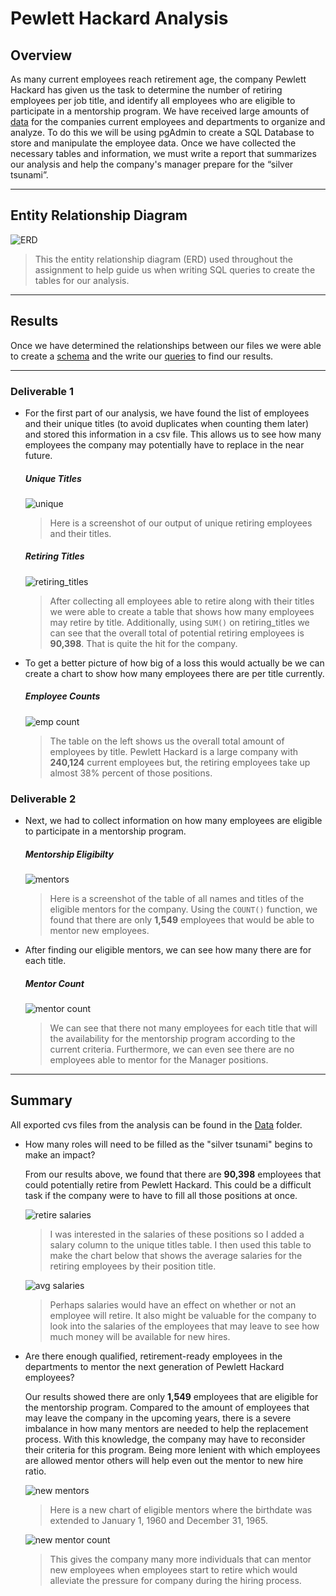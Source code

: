 # **Pewlett Hackard Analysis**

## **Overview** 
As many current employees reach retirement age, the company Pewlett Hackard has given us the task to determine the number of retiring employees per job title, and identify all employees who are eligible to participate in a mentorship program. We have received large amounts of [data](https://github.com/annaS000/Pewlett-Hackard-Analysis/tree/main/Data/Resources) for the companies current employees and departments to organize and analyze. To do this we will be using pgAdmin to create a SQL Database to store and manipulate the employee data. Once we have collected the necessary tables and information, we must write a report that summarizes our analysis and help the company's manager prepare for the “silver tsunami”.

---

## **Entity Relationship Diagram**
![ERD](https://github.com/annaS000/Pewlett-Hackard-Analysis/blob/main/lessons/EmployeeDBnew.png?raw=true)
>This the entity relationship diagram (ERD) used throughout the assignment to help guide us when writing SQL queries to create the tables for our analysis. 

---

## **Results** 
Once we have determined the relationships between our files we were able to create a [schema](https://github.com/annaS000/Pewlett-Hackard-Analysis/blob/main/lessons/schema.sql) and the write our [queries](https://github.com/annaS000/Pewlett-Hackard-Analysis/blob/main/Queries/Employee_Database_challenge.sql) to find our results.

---

### **Deliverable 1**
*  For the first part of our analysis, we have found the list of employees and their unique titles (to avoid duplicates when counting them later) and stored this information in a csv file. This allows us to see how many employees the company may potentially have to replace in the near future.
    ##### **Unique Titles**
    ![unique](https://github.com/annaS000/Pewlett-Hackard-Analysis/blob/main/Data/unique_titles.png?raw=true)
    > Here is a screenshot of our output of unique retiring employees and their titles.
    ##### **Retiring Titles**
    ![retiring_titles](https://github.com/annaS000/Pewlett-Hackard-Analysis/blob/main/Data/retiring_titles.png?raw=true)
    > After collecting all employees able to retire along with their titles we were able to create a table that shows how many employees may retire by title. Additionally, using 
    `SUM()` on retiring_titles we can see that the overall total of potential retiring employees is **90,398**. That is quite the hit for the company.

* To get a better picture of how big of a loss this would actually be we can create a chart to show how many employees there are per title currently.
    ##### **Employee Counts**
    ![emp count](https://github.com/annaS000/Pewlett-Hackard-Analysis/blob/main/Data/all_titles.png?raw=true)

    > The table on the left shows us the overall total amount of employees by title. Pewlett Hackard is a large company with **240,124** current employees but, the retiring employees take up almost 38% percent of those positions. 

### **Deliverable 2**
* Next, we had to collect information on how many employees are eligible to participate in a mentorship program.
    ##### **Mentorship Eligibilty**
    ![mentors](https://github.com/annaS000/Pewlett-Hackard-Analysis/blob/main/Data/mentorship_eligibilty.png?raw=true)
    > Here is a screenshot of the table of all names and titles of the eligible mentors for the company. Using the `COUNT()` function, we found that there are only **1,549** employees that would be able to mentor new employees.   

* After finding our eligible mentors, we can see how many there are for each title.
    ##### **Mentor Count**
    ![mentor count](https://github.com/annaS000/Pewlett-Hackard-Analysis/blob/main/Data/mentortitles.png?raw=true)
    > We can see that there not many employees for each title that will the availability for the mentorship program according to the current criteria. Furthermore, we can even see there are no employees able to mentor for the Manager positions.

---

## **Summary** 

All exported cvs files from the analysis can be found in the [Data](https://github.com/annaS000/Pewlett-Hackard-Analysis/tree/main/Data) folder. 

* How many roles will need to be filled as the "silver tsunami" begins to make an impact?

    From our results above, we found that there are **90,398** employees that could potentially retire from Pewlett Hackard. This could be a difficult task if the company were to have to fill all those positions at once.

    ![retire salaries](https://github.com/annaS000/Pewlett-Hackard-Analysis/blob/main/Data/retiring_salaries.png?raw=true)
    > I was interested in the salaries of these positions so I added a salary column to the unique titles table. I then used this table to make the chart below that shows the average salaries for the retiring employees by their position title.

    ![avg salaries](https://github.com/annaS000/Pewlett-Hackard-Analysis/blob/main/Data/avg_salaries.png?raw=true)
    > Perhaps salaries would have an effect on whether or not an employee will retire. It also might be valuable for the company to look into the salaries of the employees that may leave to see how much money will be available for new hires.

* Are there enough qualified, retirement-ready employees in the departments to mentor the next generation of Pewlett Hackard employees?

    Our results showed there are only **1,549** employees that are eligible for the mentorship program. Compared to the amount of employees that may leave the company in the upcoming years, there is a severe imbalance in how many mentors are needed to help the replacement process. With this knowledge, the company may have to reconsider their criteria for this program. Being more lenient with which employees are allowed mentor others will help even out the mentor to new hire ratio.

    ![new mentors](https://github.com/annaS000/Pewlett-Hackard-Analysis/blob/main/Data/new_mentors.png?raw=true)

    >Here is a new chart of eligible mentors where the birthdate was extended to January 1, 1960 and December 31, 1965.

    ![new mentor count](https://github.com/annaS000/Pewlett-Hackard-Analysis/blob/main/Data/ment_count.png?raw=true)

    >This gives the company many more individuals that can mentor new employees when employees start to retire which would alleviate the pressure for company during the hiring process.